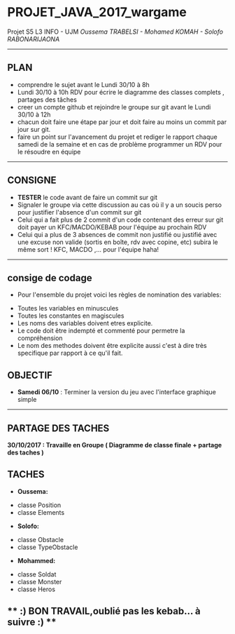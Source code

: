# PROJET_JAVA_2017_wargame 
Projet S5 L3 INFO - UJM
_Oussema TRABELSI - Mohamed KOMAH - Solofo RABONARIJAONA_

-------------------------------------------------------------------------------
## PLAN 
+ comprendre le sujet avant le Lundi 30/10 à 8h
 + Lundi 30/10 à 10h RDV pour écrire le diagramme des classes complets , partages des tâches
 + creer un compte github et rejoindre le groupe sur git avant le Lundi 30/10 à 12h
 + chacun doit faire  une étape par jour et doit faire au moins un commit par jour sur git. 
 + faire un point sur l'avancement du projet et rediger le rapport chaque samedi de la semaine et en cas de problème programmer un RDV pour le résoudre en équipe
 
 --------------------------------------------------------------------------------
 
 ## CONSIGNE
 
 + **TESTER** le code avant de faire un commit sur git
 + Signaler le groupe via cette discussion au cas où il y a un soucis perso pour justifier l'absence d'un commit sur git 
+ Celui qui a fait plus de 2 commit d'un code contenant des erreur sur git doit payer un KFC/MACDO/KEBAB pour l'équipe au prochain RDV
 + Celui qui a plus de 3 absences de commit non justifié ou justifié avec une excuse non valide (sortis en boîte, rdv avec copine, etc) subira le même sort ! KFC, MACDO ,... pour l'équipe haha!
 
 --------------------------------------------------------------------------------------------------------
## consige de codage

+ Pour l'ensemble du projet voici les règles de nomination des variables:
- Toutes les variables en minuscules 
- Toutes les constantes en magiscules
- Les noms des variables doivent etres explicite.
- Le code doit être indempté et commenté pour permetre la compréhension
- Le nom des methodes doivent être explicite aussi c'est à dire très specifique par rapport à ce qu'il fait. 
 ## OBJECTIF    
 + **Samedi 06/10** : Terminer la version du jeu avec l'interface graphique simple

--------------------------------------------------------------------------------------------------------
## PARTAGE DES TACHES
**30/10/2017 : Travaille en Groupe ( Diagramme de classe finale + partage des taches )**

## **TACHES** ##
+ **Oussema:**
 - classe Position 
 - classe Elements
+ **Solofo:**
- classe Obstacle
- classe TypeObstacle 
+ **Mohammed:**
- classe Soldat
- classe Monster
- classe Heros

** :)    BON TRAVAIL,oublié pas les kebab... à suivre :) **
----------------------------------------------------------------------------------------
